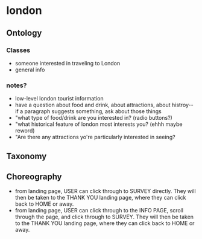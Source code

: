# london

## Ontology  

### Classes  
- someone interested in traveling to London
- general info  

### notes?  
- low-level london tourist information  
- have a question about food and drink, about attractions, about histroy--if a paragraph suggests something, ask about those things  
- "what type of food/drink are you interested in? (radio buttons?)
- "what historical feature of london most interests you? (ehhh maybe reword)  
- "Are there any attractions yo're particularly interested in seeing? 
## Taxonomy 

## Choreography  
- from landing page, USER can click through to SURVEY directly. They will then be taken to the THANK YOU landing page, where they can click back to HOME or away.  
- from landing page, USER can click through to the INFO PAGE, scroll through the page, and click through to SURVEY. They will then be taken to the THANK YOU landing page, where they can click back to HOME or away.  
